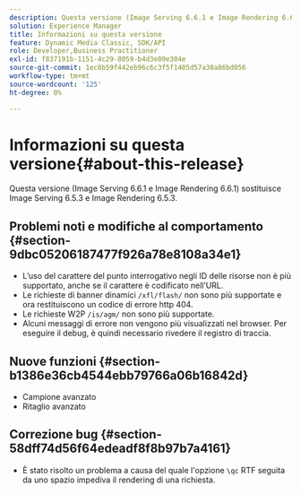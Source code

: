 ```yaml
---
description: Questa versione (Image Serving 6.6.1 e Image Rendering 6.6.1) sostituisce Image Serving 6.5.3 e Image Rendering 6.5.3.
solution: Experience Manager
title: Informazioni su questa versione
feature: Dynamic Media Classic, SDK/API
role: Developer,Business Practitioner
exl-id: f837191b-1151-4c29-8059-b4d3e09e304e
source-git-commit: 1ec8b59f442eb96c6c3f5f1405d57a38a86bd056
workflow-type: tm+mt
source-wordcount: '125'
ht-degree: 0%

---
```


# Informazioni su questa versione{#about-this-release}

Questa versione (Image Serving 6.6.1 e Image Rendering 6.6.1) sostituisce Image Serving 6.5.3 e Image Rendering 6.5.3.

## Problemi noti e modifiche al comportamento {#section-9dbc05206187477f926a78e8108a34e1}

* L’uso del carattere del punto interrogativo negli ID delle risorse non è più supportato, anche se il carattere è codificato nell’URL.
* Le richieste di banner dinamici `/xfl/flash/` non sono più supportate e ora restituiscono un codice di errore http 404.
* Le richieste W2P `/is/agm/` non sono più supportate.
* Alcuni messaggi di errore non vengono più visualizzati nel browser. Per eseguire il debug, è quindi necessario rivedere il registro di traccia.

## Nuove funzioni {#section-b1386e36cb4544ebb79766a06b16842d}

* Campione avanzato
* Ritaglio avanzato

## Correzione bug {#section-58dff74d56f64edeadf8f8b97b7a4161}

* È stato risolto un problema a causa del quale l&#39;opzione `\qc` RTF seguita da uno spazio impediva il rendering di una richiesta.
